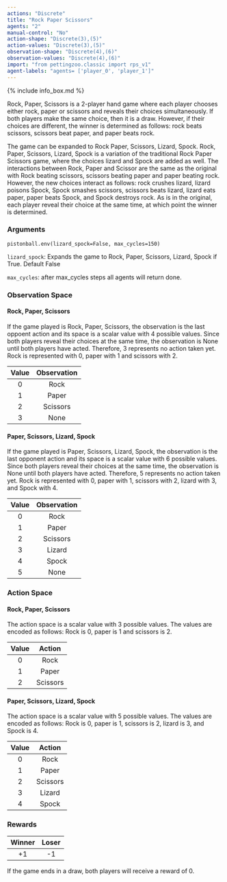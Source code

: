 ```yaml
---
actions: "Discrete"
title: "Rock Paper Scissors"
agents: "2"
manual-control: "No"
action-shape: "Discrete(3),(5)"
action-values: "Discrete(3),(5)"
observation-shape: "Discrete(4),(6)"
observation-values: "Discrete(4),(6)"
import: "from pettingzoo.classic import rps_v1"
agent-labels: "agents= ['player_0', 'player_1']"
---
```


{% include info_box.md %}



Rock, Paper, Scissors is a 2-player hand game where each player chooses either rock, paper or scissors and reveals their choices simultaneously. If both players make the same choice, then it is a draw. However, if their choices are different, the winner is determined as follows: rock beats scissors, scissors beat paper, and paper beats rock.

The game can be expanded to Rock Paper, Scissors, Lizard, Spock. Rock, Paper, Scissors, Lizard, Spock is a variation of the traditional Rock Paper Scissors game, where the choices lizard and Spock are added as well. The interactions between Rock, Paper and Scissor are the same as the original with Rock beating scissors, scissors beating paper and paper beating rock. However, the new choices interact as follows: rock crushes lizard, lizard poisons Spock, Spock smashes scissors, scissors beats lizard, lizard eats paper, paper beats Spock, and Spock destroys rock. As is in the original, each player reveal their choice at the same time, at which point the winner is determined.

### Arguments

```
pistonball.env(lizard_spock=False, max_cycles=150)
```

`lizard_spock`:  Expands the game to Rock, Paper, Scissors, Lizard, Spock if True. Default False

`max_cycles`:  after max_cycles steps all agents will return done.

### Observation Space

#### Rock, Paper, Scissors

If the game played is Rock, Paper, Scissors, the observation is the last oppoent action and its space is a scalar value with 4 possible values. Since both players reveal their choices at the same time, the observation is None until both players have acted. Therefore, 3 represents no action taken yet. Rock is represented with 0, paper with 1 and scissors with 2.

| Value  |  Observation |
| :----: | :---------:  |
| 0      | Rock         |
| 1      | Paper        |
| 2      | Scissors     |
| 3      | None         |

#### Paper, Scissors, Lizard, Spock

If the game played is Paper, Scissors, Lizard, Spock, the observation is the last opponent action and its space is a scalar value with 6 possible values. Since both players reveal their choices at the same time, the observation is None until both players have acted. Therefore, 5 represents no action taken yet. Rock is represented with 0, paper with 1, scissors with 2, lizard with 3, and Spock with 4.

| Value  |  Observation |
| :----: | :---------:  |
| 0      | Rock         |
| 1      | Paper        |
| 2      | Scissors     |
| 3      | Lizard       |
| 4      | Spock        |
| 5      | None         |

### Action Space

#### Rock, Paper, Scissors

The action space is a scalar value with 3 possible values. The values are encoded as follows: Rock is 0, paper is 1 and scissors is 2.

| Value  |  Action |
| :----: | :---------:  |
| 0      | Rock         |
| 1      | Paper        |
| 2      | Scissors     |

#### Paper, Scissors, Lizard, Spock

The action space is a scalar value with 5 possible values. The values are encoded as follows: Rock is 0, paper is 1, scissors is 2, lizard is 3, and Spock is 4.

| Value  |  Action |
| :----: | :---------:  |
| 0      | Rock         |
| 1      | Paper        |
| 2      | Scissors     |
| 3      | Lizard       |
| 4      | Spock        |

### Rewards

| Winner | Loser |
| :----: | :---: |
| +1     | -1    |

If the game ends in a draw, both players will receive a reward of 0.
